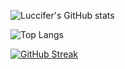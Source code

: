 ![Luccifer's GitHub stats](https://github-readme-stats.vercel.app/api?username=Luccifer&theme=radical&show=reviews,discussions_started,discussions_answered,prs_merged,prs_merged_percentage)

![Top Langs](https://github-readme-stats.vercel.app/api/top-langs/?username=Luccifer&layout=compact&theme=radical)

[![GitHub Streak](https://github-readme-streak-stats.herokuapp.com?user=Luccifer&theme=dark)]()
